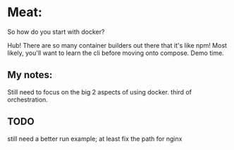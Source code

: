 # Meat:
So how do you start with docker?

Hub! There are so many container builders out there that it's like npm!  Most likely, you'll want to learn the cli before moving onto compose.  Demo time.





## My notes:
Still need to focus on the big 2 aspects of using docker. third of orchestration.

## TODO 
still need a better run example; at least fix the path for nginx
